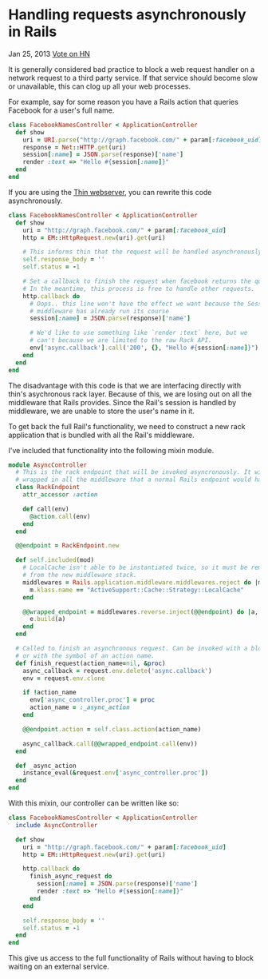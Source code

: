 # Handling requests asynchronously in Rails

<time datetime="2013-01-24" pubdate>Jan 25, 2013</time>
<a href="http://news.ycombinator.com/submit" class="hn-share-button">Vote on HN</a>

It is generally considered bad practice to block a web request handler on a
network request to a third party service. If that service should become slow or
unavailable, this can clog up all your web processes.

For example, say for some reason you have a Rails action that queries Facebook
for a user's full name.

```ruby
class FacebookNamesController < ApplicationController
  def show
    uri = URI.parse("http://graph.facebook.com/" + param[:facebook_uid])
    response = Net::HTTP.get(uri)
    session[:name] = JSON.parse(response)['name']
    render :text => "Hello #{session[:name]}"
  end
end
```

If you are using the [Thin webserver](http://code.macournoyer.com/thin/), you can rewrite this code asynchronously.

```ruby
class FacebookNamesController < ApplicationController
  def show
    uri = "http://graph.facebook.com/" + param[:facebook_uid]
    http = EM::HttpRequest.new(uri).get(uri)

    # This informs thin that the request will be handled asynchronously
    self.response_body = ''
    self.status = -1

    # Set a callback to finish the request when facebook returns the query.
    # In the meantime, this process is free to handle other requests.
    http.callback do
      # Oops.. this line won't have the effect we want because the Session
      # middleware has already run its course
      session[:name] = JSON.parse(response)['name']

      # We'd like to use something like `render :text` here, but we
      # can't because we are limited to the raw Rack API.
      env['async.callback'].call('200', {}, "Hello #{session[:name]}")
    end
  end
end
```

The disadvantage with this code is that we are interfacing directly with thin's
asychronous rack layer. Because of this, we are losing out on all the middleware
that Rails provides. Since the Rail's session is handled by middleware, we are
unable to store the user's name in it.

To get back the full Rail's functionality, we need to construct a new
rack application that is bundled with all the Rail's middleware.

I've included that functionality into the following mixin module.

```ruby
module AsyncController
  # This is the rack endpoint that will be invoked asyncronously. It will be
  # wrapped in all the middleware that a normal Rails endpoint would have.
  class RackEndpoint
    attr_accessor :action

    def call(env)
      @action.call(env)
    end
  end

  @@endpoint = RackEndpoint.new

  def self.included(mod)
    # LocalCache isn't able to be instantiated twice, so it must be removed
    # from the new middleware stack.
    middlewares = Rails.application.middleware.middlewares.reject do |m|
      m.klass.name == "ActiveSupport::Cache::Strategy::LocalCache"
    end

    @@wrapped_endpoint = middlewares.reverse.inject(@@endpoint) do |a, e|
      e.build(a)
    end
  end

  # Called to finish an asynchronous request. Can be invoked with a block
  # or with the symbol of an action name.
  def finish_request(action_name=nil, &proc)
    async_callback = request.env.delete('async.callback')
    env = request.env.clone

    if !action_name
      env['async_controller.proc'] = proc
      action_name = :_async_action
    end

    @@endpoint.action = self.class.action(action_name)

    async_callback.call(@@wrapped_endpoint.call(env))
  end

  def _async_action
    instance_eval(&request.env['async_controller.proc'])
  end
end
```

With this mixin, our controller can be written like so:

```ruby
class FacebookNamesController < ApplicationController
  include AsyncController

  def show
    uri = "http://graph.facebook.com/" + param[:facebook_uid]
    http = EM::HttpRequest.new(uri).get(uri)

    http.callback do
      finish_async_request do
        session[:name] = JSON.parse(response)['name']
        render :text => "Hello #{session[:name]}"
      end
    end

    self.response_body = ''
    self.status = -1
  end
end
```

This give us access to the full functionality of Rails without having to
block waiting on an external service.
